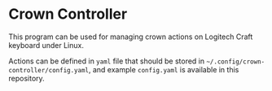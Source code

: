 # Crown Controller
 
This program can be used for managing crown actions on Logitech Craft keyboard under Linux.

Actions can be defined in `yaml` file that should be stored in `~/.config/crown-controller/config.yaml`,
and example `config.yaml` is available in this repository. 
